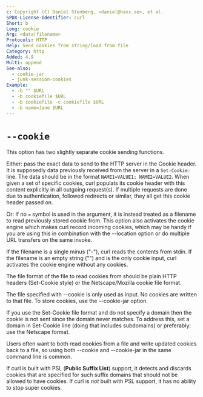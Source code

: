 ```yaml
---
c: Copyright (C) Daniel Stenberg, <daniel@haxx.se>, et al.
SPDX-License-Identifier: curl
Short: b
Long: cookie
Arg: <data|filename>
Protocols: HTTP
Help: Send cookies from string/load from file
Category: http
Added: 4.9
Multi: append
See-also:
  - cookie-jar
  - junk-session-cookies
Example:
  - -b "" $URL
  - -b cookiefile $URL
  - -b cookiefile -c cookiefile $URL
  - -b name=Jane $URL
---
```


# `--cookie`

This option has two slightly separate cookie sending functions.

Either: pass the exact data to send to the HTTP server in the Cookie header.
It is supposedly data previously received from the server in a `Set-Cookie:`
line. The data should be in the format `NAME1=VALUE1; NAME2=VALUE2`. When
given a set of specific cookies, curl populats its cookie header with this
content explicitly in all outgoing request(s). If multiple requests are done
due to authentication, followed redirects or similar, they all get this cookie
header passed on.

Or: If no `=` symbol is used in the argument, it is instead treated as a
filename to read previously stored cookie from. This option also activates the
cookie engine which makes curl record incoming cookies, which may be handy if
you are using this in combination with the --location option or do multiple
URL transfers on the same invoke.

If the filename is a single minus ("-"), curl reads the contents from stdin.
If the filename is an empty string ("") and is the only cookie input, curl
activates the cookie engine without any cookies.

The file format of the file to read cookies from should be plain HTTP headers
(Set-Cookie style) or the Netscape/Mozilla cookie file format.

The file specified with --cookie is only used as input. No cookies are written
to that file. To store cookies, use the --cookie-jar option.

If you use the Set-Cookie file format and do not specify a domain then the
cookie is not sent since the domain never matches. To address this, set a
domain in Set-Cookie line (doing that includes subdomains) or preferably: use
the Netscape format.

Users often want to both read cookies from a file and write updated cookies
back to a file, so using both --cookie and --cookie-jar in the same command
line is common.

If curl is built with PSL (**Public Suffix List**) support, it detects and
discards cookies that are specified for such suffix domains that should not be
allowed to have cookies. If curl is *not* built with PSL support, it has no
ability to stop super cookies.
